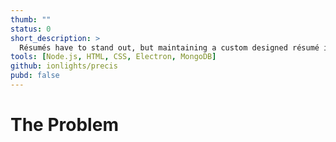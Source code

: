 ```yaml
---
thumb: ""
status: 0
short_description: >
  Résumés have to stand out, but maintaining a custom designed résumé is a nuisance, and easily maintained résumés are sub-par in design. Time to do both.
tools: [Node.js, HTML, CSS, Electron, MongoDB]
github: ionlights/precis
pubd: false
---
```


# The Problem

